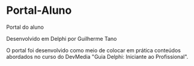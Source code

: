 # Portal-Aluno
Portal do aluno

Desenvolvido em Delphi por Guilherme Tano

O portal foi desenvolvido como meio de colocar em prática conteúdos abordados no curso do DevMedia "Guia Delphi: Iniciante ao Profissional".
